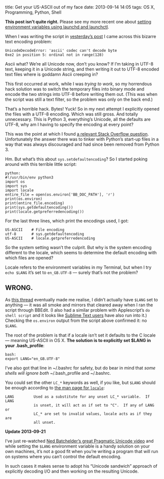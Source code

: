 title: Get your US-ASCII out of my face
date: 2013-09-14 14:05
tags: OS X, Programming, Python, Shell

<div class="sym-add flag flag-warning">
  <p><strong>This post isn’t quite right.</strong> Please see my more recent one about <a href="/2014/12/locale-in-os-x-and-launch-agents/">setting environment variables using launchd and launchctl</a>.</p>
</div>

When I was writing the script in [yesterday’s post][solo-diff] I came across this bizarre text encoding problem:

    UnicodeDecodeError: 'ascii' codec can't decode byte
    0xe2 in position 5: ordinal not in range(128)

Ascii what? We’re all Unicode now, don’t you know? If I’m taking in UTF-8 text, keeping it in a Unicode string, and then writing it out to UTF-8 encoded text files where is goddamn Ascii creeping in?

[solo-diff]: /2013/09/solo-diff/

This first occurred at work, while I was *trying to work*, so my horrendous hack solution was to switch the temporary files into binary mode and encode the two strings into UTF-8 before writing them out. (This was when the script was still a text filter, so the problem was only on the back end.)

That’s a horrible hack. Bytes! Yuck! So in my next attempt I explicitly opened the files with a UTF-8 encoding. Which was still gross. And totally unnecessary. This is Python 3, everything’s Unicode, all the defaults are UTF-8, why am I having to specify the encoding at every point?

This was the point at which I found [a relevant Stack Overflow question][so]. Unfortunately the answer there was to tinker with Python’s start-up files in a way that was always discouraged and had since been removed from Python 3.

[so]: http://stackoverflow.com/questions/5981570/encoding-errors-running-python-from-within-bbedit?rq=1

Hm. But what’s this about `sys.setdefaultencoding`? So I started poking around with this terrible little script:

    python:
    #!/usr/bin/env python3
    import os
    import sys
    import locale
    entire_file = open(os.environ['BB_DOC_PATH'], 'r')
    print(os.environ)
    print(entire_file.encoding)
    print(sys.getdefaultencoding())
    print(locale.getpreferredencoding())

For the last three lines, which print the encodings used, I got:

    US-ASCII    # File encoding
    utf-8       # sys.getdefaultencoding
    US-ASCII    # locale.getpreferredencoding

So the system setting wasn’t the culprit. But why is the system encoding different to the locale, which seems to determine the default encoding with which files are opened?

Locale refers to the environment variables in my Terminal, but when I try `echo $LANG` it’s set to `en_GB.UTF-8` — surely that’s not the problem?

## WRONG.

As [this thread][lang] eventually made me realise, I didn’t actually have `$LANG` set to anything — it was all smoke and mirrors that cleared away when I ran the script through BBEdit. (I also had a similar problem with Applescript’s `do shell script` and it looks like [Sublime Text users][sublime] have also run into it.) Checking the `os.environ` output from the script above confirmed it: no `$LANG`.

[lang]: http://www.velocityreviews.com/forums/t695885-print-and-unicode-strings-python-3-1-a.html
[sublime]: http://www.sublimetext.com/forum/viewtopic.php?t=13753

The root of the problem is that if a locale isn’t set it defaults to the C locale — meaning US-ASCII in OS&nbsp;X. **The solution is to explicitly set $LANG in your .bash_profile**:

    bash:
    export LANG="en_GB.UTF-8"

I’ve also got that line in ~/.bashrc for safety, but do bear in mind that *some shells will ignore both* ~/.bash_profile and ~/.bashrc.

You could set the other `LC_*` keywords as well, if you like, but `$LANG` should be enough according to [the man page for `locale`][manlang]:

    LANG         Used as a substitute for any unset LC_* variable.  If LANG
                 is unset, it will act as if set to "C".  If any of LANG or
                 LC_* are set to invalid values, locale acts as if they are
                 all unset.

[manlang]: https://developer.apple.com/library/mac/documentation/Darwin/Reference/ManPages/man1/locale.1.html

<div class="sym-add flag flag-update">
  <p><strong>Update 2013-09-21</strong></p>
  <p>I’ve just re-watched <a href="http://nedbatchelder.com/text/unipain.html">Ned Batchelder’s great Pragmatic Unicode video</a> and while setting the <code>$LANG</code> environment variable is a handy solution on your own machines, it’s not a good fit when you’re writing a program that will run on systems where you can’t control the default encoding.</p>
  <p>In such cases it makes sense to adopt his “Unicode sandwich” approach of explicitly decoding I/O and then working on the resulting Unicode.</p>
</div>
